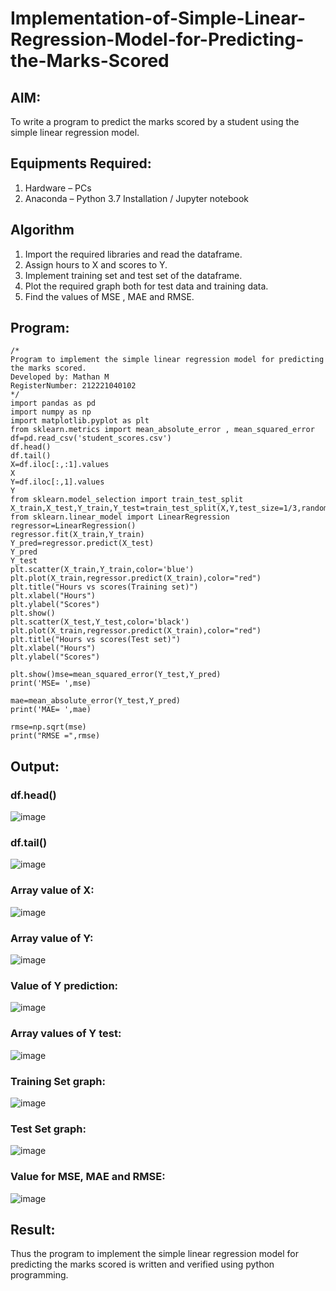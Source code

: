 # Implementation-of-Simple-Linear-Regression-Model-for-Predicting-the-Marks-Scored
## AIM:
To write a program to predict the marks scored by a student using the simple linear regression model.
## Equipments Required:
1. Hardware – PCs
2. Anaconda – Python 3.7 Installation / Jupyter notebook
## Algorithm
1. Import the required libraries and read the dataframe.
2. Assign hours to X and scores to Y.
3. Implement training set and test set of the dataframe.
4. Plot the required graph both for test data and training data.
5. Find the values of MSE , MAE and RMSE.
## Program:
```
/*
Program to implement the simple linear regression model for predicting the marks scored.
Developed by: Mathan M
RegisterNumber: 212221040102
*/
import pandas as pd
import numpy as np
import matplotlib.pyplot as plt
from sklearn.metrics import mean_absolute_error , mean_squared_error
df=pd.read_csv('student_scores.csv')
df.head()
df.tail()
X=df.iloc[:,:1].values
X
Y=df.iloc[:,1].values
Y
from sklearn.model_selection import train_test_split
X_train,X_test,Y_train,Y_test=train_test_split(X,Y,test_size=1/3,random_state=0)
from sklearn.linear_model import LinearRegression
regressor=LinearRegression()
regressor.fit(X_train,Y_train)
Y_pred=regressor.predict(X_test)
Y_pred
Y_test
plt.scatter(X_train,Y_train,color='blue')
plt.plot(X_train,regressor.predict(X_train),color="red")
plt.title("Hours vs scores(Training set)")
plt.xlabel("Hours")
plt.ylabel("Scores")
plt.show()
plt.scatter(X_test,Y_test,color='black')
plt.plot(X_train,regressor.predict(X_train),color="red")
plt.title("Hours vs scores(Test set)")
plt.xlabel("Hours")
plt.ylabel("Scores")

plt.show()mse=mean_squared_error(Y_test,Y_pred)
print('MSE= ',mse)

mae=mean_absolute_error(Y_test,Y_pred)
print('MAE= ',mae)

rmse=np.sqrt(mse)
print("RMSE =",rmse)
```

## Output:
### df.head()
![image](https://user-images.githubusercontent.com/93587823/229069101-af29452a-d961-418d-b366-24130cec4bd2.png)
### df.tail()
![image](https://user-images.githubusercontent.com/93587823/229069686-e8c225b0-9b1c-452c-b42c-420d27f0f3c7.png)
### Array value of X:
![image](https://user-images.githubusercontent.com/93587823/229070072-046735a9-3f1f-4efd-9d11-9f7848460e1f.png)
### Array value of Y:
![image](https://user-images.githubusercontent.com/93587823/229070206-c5fc93d2-9403-4a7b-b617-5e660933845f.png)
### Value of Y prediction:
![image](https://user-images.githubusercontent.com/93587823/229070311-139f4c99-8010-4364-a913-4abb3b93cc2d.png)
### Array values of Y test:
![image](https://user-images.githubusercontent.com/93587823/229070396-5548c7e0-9328-48cf-aa5c-d0539374d689.png)
### Training Set graph:
![image](https://user-images.githubusercontent.com/93587823/229070506-e3cbe6cf-36a3-4dd8-90ac-faa4c7a98b0d.png)
### Test Set graph:
![image](https://user-images.githubusercontent.com/93587823/229070684-459244c0-3c49-448a-b044-56b6c5d6a34e.png)
### Value for MSE, MAE and RMSE:
![image](https://user-images.githubusercontent.com/93587823/229070784-c37ced71-13a2-4325-8c36-a28d92dcdabf.png)


## Result:
Thus the program to implement the simple linear regression model for predicting the marks scored is written and verified using python programming.
